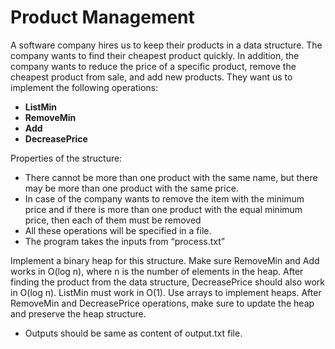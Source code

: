 # Product Management

A software company hires us to keep their products in a data structure. The company wants to find their cheapest product quickly. In addition, the company wants to reduce the price of a specific product, remove the cheapest product from sale, and add new products. They want us to implement the following operations:

- **ListMin**
- **RemoveMin**
- **Add**
- **DecreasePrice**

Properties of the structure:

- There cannot be more than one product with the same name, but there may be more than one product with the same price.
- In case of the company wants to remove the item with the minimum price and if there is more than one product with the equal minimum price, then each of them must be removed
- All these operations will be specified in a file.
- The program takes the inputs from “process.txt”

Implement a binary heap for this structure. Make sure RemoveMin and Add works in O(log n), where n is the number of elements in the heap. After finding the product from the data structure, DecreasePrice should also work in O(log n). ListMin must work in O(1). Use arrays to implement heaps. After RemoveMin and DecreasePrice operations, make sure to update the heap and preserve the heap structure.

- Outputs should be same as content of output.txt file.